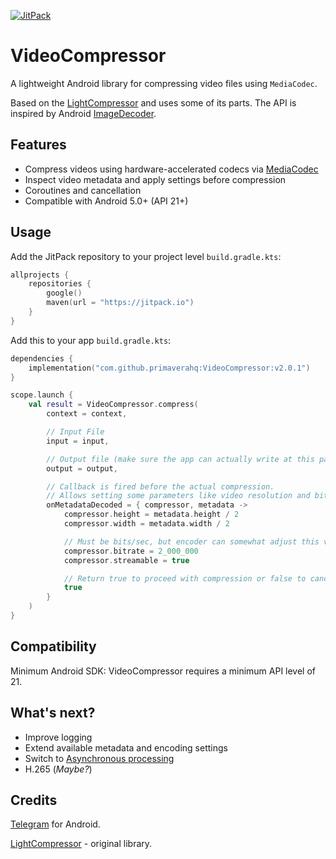 [![JitPack](https://jitpack.io/v/primaverahq/VideoCompressor.svg)](https://jitpack.io/#primaverahq/VideoCompressor)

# VideoCompressor

A lightweight Android library for compressing video files using `MediaCodec`.

Based on the [LightCompressor](https://github.com/AbedElazizShe/LightCompressor) 
and uses some of its parts.
The API is inspired by Android 
[ImageDecoder](https://developer.android.com/reference/android/graphics/ImageDecoder).


## Features

- Compress videos using hardware-accelerated codecs
  via [MediaCodec](https://developer.android.com/reference/android/media/MediaCodec)
- Inspect video metadata and apply settings before compression
- Coroutines and cancellation
- Compatible with Android 5.0+ (API 21+)


## Usage

Add the JitPack repository to your project level `build.gradle.kts`:

```kotlin
allprojects {
    repositories {
        google()
        maven(url = "https://jitpack.io")
    }
}
```

Add this to your app `build.gradle.kts`:

```kotlin
dependencies {
    implementation("com.github.primaverahq:VideoCompressor:v2.0.1")
}
```

```kotlin
scope.launch {
    val result = VideoCompressor.compress(
        context = context,

        // Input File
        input = input,

        // Output file (make sure the app can actually write at this path)
        output = output,

        // Callback is fired before the actual compression.
        // Allows setting some parameters like video resolution and bitrate.
        onMetadataDecoded = { compressor, metadata ->
            compressor.height = metadata.height / 2
            compressor.width = metadata.width / 2

            // Must be bits/sec, but encoder can somewhat adjust this value
            compressor.bitrate = 2_000_000
            compressor.streamable = true

            // Return true to proceed with compression or false to cancel
            true
        }
    )
}
```


## Compatibility

Minimum Android SDK: VideoCompressor requires a minimum API level of 21.


## What's next?

- Improve logging
- Extend available metadata and encoding settings
- Switch to [Asynchronous processing](https://developer.android.com/reference/android/media/MediaCodec#data-processing)
- H.265 (_Maybe?_)


## Credits

[Telegram](https://github.com/DrKLO/Telegram) for Android.

[LightCompressor](https://github.com/AbedElazizShe/LightCompressor) - original library.

